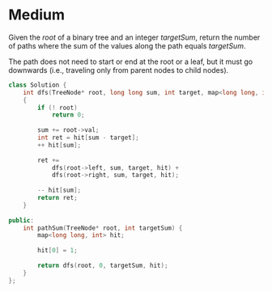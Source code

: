 # Medium

Given the $root$ of a binary tree and an integer $targetSum$, return the number of paths where the sum of the values along the path equals $targetSum$.

The path does not need to start or end at the root or a leaf, but it must go downwards (i.e., traveling only from parent nodes to child nodes).

```cpp
class Solution {
    int dfs(TreeNode* root, long long sum, int target, map<long long, int>& hit)
    {
        if (! root)
            return 0;
        
        sum += root->val;
        int ret = hit[sum - target];
        ++ hit[sum];
        
        ret += 
            dfs(root->left, sum, target, hit) +
            dfs(root->right, sum, target, hit);
        
        -- hit[sum];
        return ret;
    }
    
public:
    int pathSum(TreeNode* root, int targetSum) {
        map<long long, int> hit;
        
        hit[0] = 1;
        
        return dfs(root, 0, targetSum, hit);
    }
};
```
